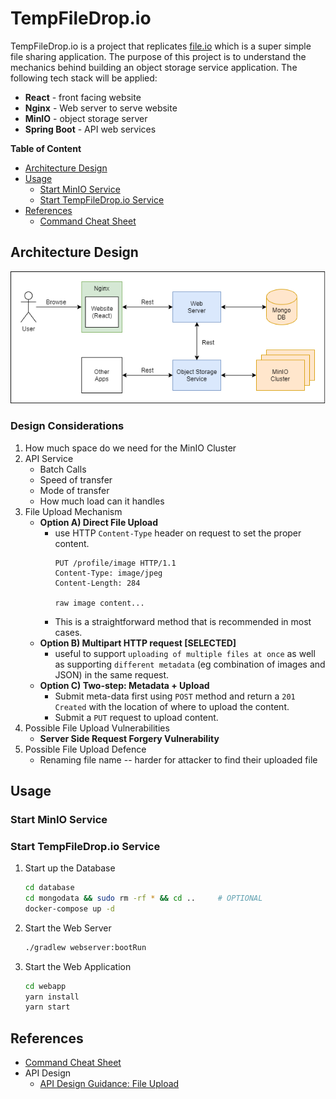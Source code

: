# TempFileDrop.io

TempFileDrop.io is a project that replicates [file.io](https://www.file.io/) which is a super simple file sharing application.
The purpose of this project is to understand the mechanics behind building an object storage service application. The following
tech stack will be applied:
- **React** - front facing website
- **Nginx** - Web server to serve website
- **MinIO** - object storage server
- **Spring Boot** - API web services

**Table of Content**
- [Architecture Design](#architecture-design)
- [Usage](#usage)
    - [Start MinIO Service](#start-minio-service)
    - [Start TempFileDrop.io Service](#start-tempfiledropio-service)
- [References](#references)
    - [Command Cheat Sheet](doc/CHEATSHEET.md)

## Architecture Design

![Architecture](doc/architecture.png)

### Design Considerations

1. How much space do we need for the MinIO Cluster
2. API Service
    - Batch Calls
    - Speed of transfer
    - Mode of transfer
    - How much load can it handles
3. File Upload Mechanism
    - **Option A) Direct File Upload**
        - use HTTP `Content-Type` header on request to set the proper content.
            ```
            PUT /profile/image HTTP/1.1
            Content-Type: image/jpeg
            Content-Length: 284
            
            raw image content...
            ```
        - This is a straightforward method that is recommended in most cases.
    - **Option B) Multipart HTTP request [SELECTED]**
        - useful to support `uploading of multiple files at once` as well as supporting `different metadata` (eg combination 
        of images and JSON) in the same request.
    - **Option C) Two-step: Metadata + Upload**
        - Submit meta-data first using `POST` method and return a `201 Created` with the location of where to upload the content.
        - Submit a `PUT` request to upload content.
4. Possible File Upload Vulnerabilities
    - **Server Side Request Forgery Vulnerability**
5. Possible File Upload Defence
    - Renaming file name -- harder for attacker to find their uploaded file

## Usage

### Start MinIO Service

### Start TempFileDrop.io Service

1. Start up the Database
    ```bash 
    cd database
    cd mongodata && sudo rm -rf * && cd ..     # OPTIONAL
    docker-compose up -d
    ```
2. Start the Web Server
    ```bash
    ./gradlew webserver:bootRun
    ```
3. Start the Web Application
    ```bash
    cd webapp
    yarn install
    yarn start
    ```

## References
- [Command Cheat Sheet](doc/CHEATSHEET.md)
- API Design
    - [API Design Guidance: File Upload](https://tyk.io/api-design-guidance-file-upload/)

